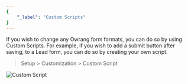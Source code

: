 ```yaml
---
{
	"_label": "Custom Scripts"
}
---
```

If you wish to change any Owrang form formats, you can do so by using Custom Scripts. For example, if you wish to add a submit button after saving, to a Lead form, you can do so by creating your own script.

> Setup > Customization > Custom Script


![Custom Script](img/custom-script.png)

